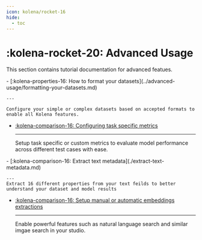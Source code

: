 ```yaml
---
icon: kolena/rocket-16
hide:
  - toc
---
```


# :kolena-rocket-20: Advanced Usage

This section contains tutorial documentation for advanced featues.

<div class="grid cards" markdown>
- [:kolena-properties-16: How to format your datasets](../advanced-usage/formatting-your-datasets.md)

    ---

    Configure your simple or complex datasets based on accepted formats to enable all Kolena features.

- [:kolena-comparison-16: Configuring task specific metrics](./task-metrics.md)

    ---
    Setup task specific or custom metrics to evaluate model performance across different test cases with ease.

</div>

<div class="grid cards" markdown>
- [:kolena-comparison-16: Extract text metadata](./extract-text-metadata.md)

    ---
    Extract 16 different properties from your text feilds to better understand your dataset and model results

- [:kolena-comparison-16: Setup manual or automatic embeddings extractions](./extract-text-metadata.md)

    ---
    Enable powerful features such as natural language search and similar imgae search in your studio.
</div>
